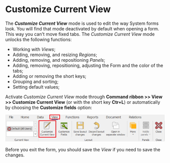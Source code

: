 # Customize Current View

The ***Customize Current View*** mode is used to edit the way System forms look. You will find that mode deactivated by default when opening a form. This way you can't move fixed tabs. The *Customize Current View* mode unlocks the following functions:

- Working with *Views*;
- Adding, removing, and resizing *Regions*;
- Adding, removing, and repositioning *Panels*;
- Adding, removing, repositioning, adjusting the Form and the color of the tabs;
- Adding or removing the short keys;
- Grouping and sorting;
- Setting default values;

Activate *Customize Current View* mode through <b>Command ribbon >> View >> Customize Current View</b> (or with the short key <b>Ctr+L</b>) or automatically by choosing the <b>Customize fields</b> option:

![Customize Current View](pictures/customize-current-view.png) 

Before you exit the form, you should save the *View* if you need to save the changes.
